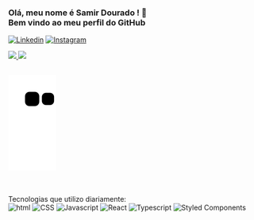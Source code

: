 ### Olá, meu nome é Samir Dourado ! 🖖 <br> Bem vindo ao meu perfil do GitHub

[![Linkedin](https://img.shields.io/badge/LinkedIn-0077B5?style=for-the-badge&logo=linkedin&logoColor=white)](https://www.linkedin.com/in/samir-dourado-5b10b2228/)
[![Instagram](hhttps://img.shields.io/badge/Instagram-E4405F?style=for-the-badge&logo=instagram&logoColor=white)](https://www.instagram.com/samirdourado/)


<div align="left">
  <a href="https://github.com/samirdourado">
    <img height="150em" src="https://github-readme-stats.vercel.app/api?username=samirdourado&show_icons=true&theme=light&include_all_commits=true&count_private=true"/>
    <img height="100em" src="https://github-readme-stats.vercel.app/api/top-langs/?username=samirdourado&theme=light&hide_border=false&&layout=compact"/>
  </a>
</div>

##

![Snake animation](https://github.com/samirdourado/commit-eating-snake-samirdourado/blob/output/github-contribution-grid-snake.svg)

##


<div style="display: inline_block"><br>
    Tecnologias que utilizo diariamente:<br>
    <img src="https://img.shields.io/badge/HTML5-E34F26?style=for-the-badge&logo=html5&logoColor=white" alt="html">
    <img src="https://img.shields.io/badge/CSS3-1572B6?style=for-the-badge&logo=css3&logoColor=white" alt="CSS">
    <img src="https://img.shields.io/badge/JavaScript-F7DF1E?style=for-the-badge&logo=javascript&logoColor=black" alt="Javascript">
    <img src="https://img.shields.io/badge/React-20232A?style=for-the-badge&logo=react&logoColor=61DAFB" alt="React">
    <img src="https://img.shields.io/badge/TypeScript-007ACC?style=for-the-badge&logo=typescript&logoColor=white" alt="Typescript">
    <img src="https://img.shields.io/badge/styled--components-DB7093?style=for-the-badge&logo=styled-components&logoColor=white" alt="Styled Components">
</div>
